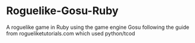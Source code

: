 # Roguelike-Gosu-Ruby
 A roguelike game in Ruby using the game engine Gosu following the guide from rogueliketutorials.com which used python/tcod
